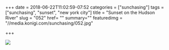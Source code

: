 +++
date = 2018-06-22T11:02:59-07:52
categories = ["sunchasing"]
tags = ["sunchasing", "sunset", "new york city"]
title = "Sunset on the Hudson River"
slug = "052"
href= ""
summary=""
featuredimg = "//media.konigi.com/sunchasing/052.jpg"

+++

<img src="//media.konigi.com/sunchasing/052.jpg" />
